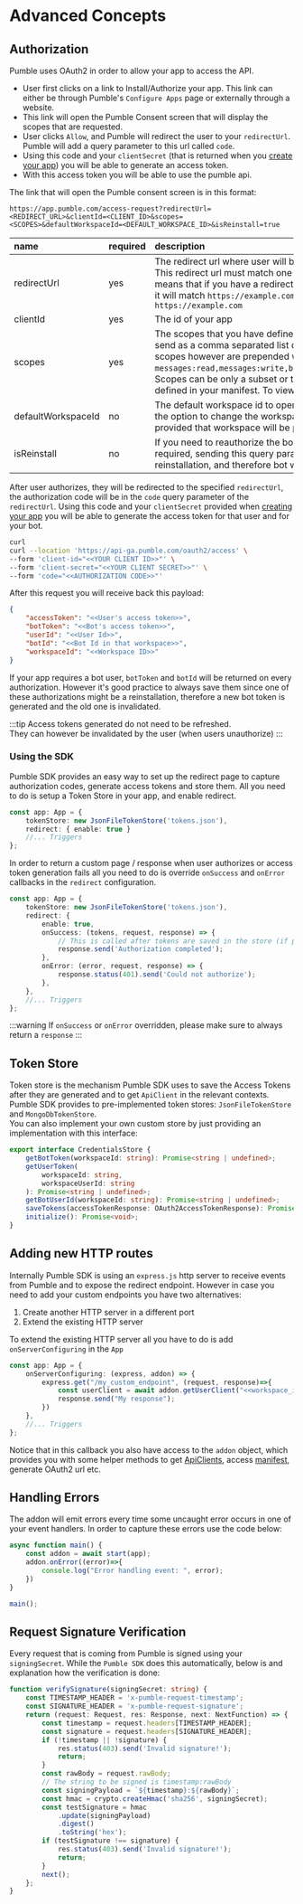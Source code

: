 # Advanced Concepts

## Authorization

Pumble uses OAuth2 in order to allow your app to access the API.
- User first clicks on a link to Install/Authorize your app. This link can either be through Pumble's `Configure Apps` page or externally through a website.
- This link will open the Pumble Consent screen that will display the scopes that are requested. 
- User clicks `Allow`, and Pumble will redirect the user to your `redirectUrl`. Pumble will add a query parameter to this url called `code`.
- Using this code and your `clientSecret`  (that is returned when you [create your app](/manifest)) you will be able to generate an access token.
- With this access token you will be able to use the pumble api.

The link that will open the Pumble consent screen is in this format:

```
https://app.pumble.com/access-request?redirectUrl=<REDIRECT_URL>&clientId=<CLIENT_ID>&scopes=<SCOPES>&defaultWorkspaceId=<DEFAULT_WORKSPACE_ID>&isReinstall=true
```

| name               | required | description                                                                                                                                                                                                                                                                                                                                                                                                                    |
| :----------------- | :------- |:-------------------------------------------------------------------------------------------------------------------------------------------------------------------------------------------------------------------------------------------------------------------------------------------------------------------------------------------------------------------------------------------------------------------------------|
| redirectUrl        | yes      | The redirect url where user will be redirected after they click `Allow`. This redirect url must match one of your app's `redirectUrls`. This means that if you have a redirect url of `https://example.com/redirect` it will match `https://example.com/redirect/other` but not `https://example.com`                                                                                                                          |
| clientId           | yes      | The id of your app                                                                                                                                                                                                                                                                                                                                                                                                             |
| scopes             | yes      | The scopes that you have defined in your manifest.  These scopes are send as a comma separated list of user scopes + bot scopes. Bot scopes however are prepended with `bot:`, for example: `messages:read,messages:write,bot:messages:read,bot:messages:write`. Scopes can be only a subset or the full list of scopes that you have defined in your manifest. To view a list of all scopes, click [here](/api-client#scopes) |
| defaultWorkspaceId | no       | The default workspace id to open consent screen to. Users will have the option to change the workspace, but when `defaultWorkspaceId` is provided that workspace will be preselected.                                                                                                                                                                                                                                          |
| isReinstall        | no       | If you need to reauthorize the bot with new scopes, reInstallation is required, sending this query parameter with `true` will trigger a reinstallation, and therefore bot will be reauthorized                                                                                                                                                                                                                                 |

After user authorizes, they will be redirected to the specified `redirectUrl`, the authorization code will be in the `code` query parameter of the `redirectUrl`.
Using this code and your `clientSecret` provided when [creating your app](/manifest) you will be able to generate the access token for that user and for your bot.

```sh
curl 
curl --location 'https://api-ga.pumble.com/oauth2/access' \
--form 'client-id="<<YOUR CLIENT ID>>"' \
--form 'client-secret="<<YOUR CLIENT SECRET>>"' \
--form 'code="<<AUTHORIZATION CODE>>"'
```

After this request you will receive back this payload:

```json
{
    "accessToken": "<<User's access token>>",
    "botToken": "<<Bot's access token>>",
    "userId": "<<User Id>>",
    "botId": "<<Bot Id in that workspace>>",
    "workspaceId": "<<Workspace ID>>"
}
```

If your app requires a bot user, `botToken` and `botId` will be returned on every authorization.
However it's good practice to always save them since one of these authorizations might be a reinstallation, therefore a new bot token is generated and the old one is invalidated.  

:::tip
Access tokens generated do not need to be refreshed.\
They can however be invalidated by the user (when users unauthorize)
:::

### Using the SDK

Pumble SDK provides an easy way to set up the redirect page to capture authorization codes, generate access tokens and store them.
All you need to do is setup a Token Store in your app, and enable redirect.

```typescript
const app: App = {
    tokenStore: new JsonFileTokenStore('tokens.json'),
	redirect: { enable: true }
	//... Triggers
};
```
In order to return a custom page / response when user authorizes or access token generation fails all you need to do is override 
`onSuccess` and `onError` callbacks in the `redirect` configuration.

```typescript
const app: App = {
    tokenStore: new JsonFileTokenStore('tokens.json'),
    redirect: {
        enable: true,
        onSuccess: (tokens, request, response) => {
            // This is called after tokens are saved in the store (if provided any)
            response.send('Authorization completed');
        },
        onError: (error, request, response) => {
            response.status(401).send('Could not authorize');
        },
    },
	//... Triggers
};
```
:::warning
If `onSuccess` or `onError` overridden, please make sure to always return a `response`
:::

## Token Store
Token store is the mechanism Pumble SDK uses to save the Access Tokens after they are generated and to get `ApiClient` in the relevant contexts.\
Pumble SDK provides to pre-implemented token stores: `JsonFileTokenStore` and `MongoDbTokenStore`.\
You can also implement your own custom store by just providing an implementation with this interface:

```typescript
export interface CredentialsStore {
    getBotToken(workspaceId: string): Promise<string | undefined>;
    getUserToken(
        workspaceId: string,
        workspaceUserId: string
    ): Promise<string | undefined>;
    getBotUserId(workspaceId: string): Promise<string | undefined>;
    saveTokens(accessTokenResponse: OAuth2AccessTokenResponse): Promise<void>;
    initialize(): Promise<void>;
}
```

## Adding new HTTP routes

Internally Pumble SDK is using an `express.js` http server to receive events from Pumble and to expose the redirect endpoint.
However in case you need to add your custom endpoints you have two alternatives:
1. Create another HTTP server in a different port
2. Extend the existing HTTP server

To extend the existing HTTP server all you have to do is add `onServerConfiguring` in the `App`

```typescript
const app: App = {
    onServerConfiguring: (express, addon) => {
        express.get("/my_custom_endpoint", (request, response)=>{
			const userClient = await addon.getUserClient("<<workspace_id>>", "<<user_id>>")
            response.send("My response");
        })
    },
	//... Triggers
};
```
Notice that in this callback you also have access to the `addon` object, which provides you with some helper methods to get [ApiClients](/api-client), access [manifest](/manifest), generate OAuth2 url etc.

## Handling Errors 

The addon will emit errors every time some uncaught error occurs in one of your event handlers.
In order to capture these errors use the code below:

```typescript
async function main() {
    const addon = await start(app);
    addon.onError((error)=>{
        console.log("Error handling event: ", error);
    })
}

main();
```


## Request Signature Verification

Every request that is coming from Pumble is signed using your `signingSecret`.
While the `Pumble SDK` does this automatically, below is and explanation how the verification is done:

``` typescript
function verifySignature(signingSecret: string) {
    const TIMESTAMP_HEADER = 'x-pumble-request-timestamp';
    const SIGNATURE_HEADER = 'x-pumble-request-signature';
    return (request: Request, res: Response, next: NextFunction) => {
        const timestamp = request.headers[TIMESTAMP_HEADER];
        const signature = request.headers[SIGNATURE_HEADER];
        if (!timestamp || !signature) {
            res.status(403).send('Invalid signature!');
            return;
        }
        const rawBody = request.rawBody;
		// The string to be signed is timestamp:rawBody
        const signingPayload = `${timestamp}:${rawBody}`;
        const hmac = crypto.createHmac('sha256', signingSecret);
        const testSignature = hmac
            .update(signingPayload)
            .digest()
            .toString('hex');
        if (testSignature !== signature) {
            res.status(403).send('Invalid signature!');
            return;
        }
        next();
    };
}
```


